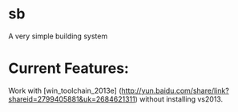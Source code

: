 # sb
A very simple building system

Current Features:
=================
Work with [win_toolchain_2013e] (http://yun.baidu.com/share/link?shareid=2799405881&uk=2684621311) without installing vs2013.
